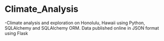 # Climate_Analysis
-Climate analysis and exploration on Honolulu, Hawaii using Python, SQLAlchemy and SQLAlchemy ORM. Data published online in JSON format using Flask

